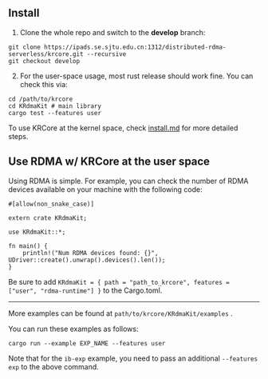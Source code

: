 ## Install 

1. Clone the whole repo and switch to the **develop** branch:

```
git clone https://ipads.se.sjtu.edu.cn:1312/distributed-rdma-serverless/krcore.git --recursive 
git checkout develop
```

2. For the user-space usage, most rust release should work fine. You can check this via:

```
cd /path/to/krcore
cd KRdmaKit # main library
cargo test --features user 
```

To use KRCore at the kernel space, check  [install.md](./install.md) for more detailed steps. 



## Use RDMA w/ KRCore at the user space

Using RDMA is simple. For example, you can check the number of RDMA devices available on your machine with the following code:

```
#[allow(non_snake_case)]

extern crate KRdmaKit;

use KRdmaKit::*;

fn main() {
    println!("Num RDMA devices found: {}", UDriver::create().unwrap().devices().len());
}
```

Be sure to add `KRdmaKit = { path = "path_to_krcore", features = ["user", "rdma-runtime"] }`  to the Cargo.toml. 

---

More examples can be found at `path/to/krcore/KRdmaKit/examples` .

You can run these examples as follows:

```
cargo run --example EXP_NAME --features user
```

Note that for the `ib-exp` example, you need to pass an additional `--features exp` to the above command. 

